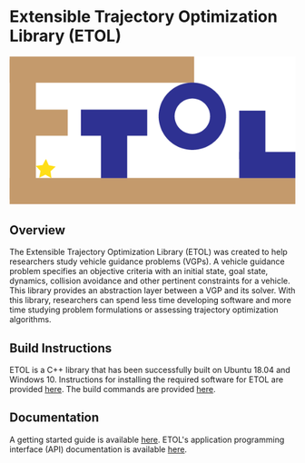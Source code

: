 # Extensible Trajectory Optimization Library (ETOL)

![ETOL Logo](./resource/images/etol.png)

## Overview

The Extensible Trajectory Optimization Library (ETOL) was created to help researchers study vehicle guidance problems (VGPs). A vehicle guidance problem specifies an objective criteria with an initial state, goal state, dynamics, collision avoidance and other pertinent constraints for a vehicle. This library provides an abstraction layer between a VGP and its solver. With this library, researchers can spend less time developing software and more time studying problem formulations or assessing trajectory optimization algorithms.

## Build Instructions

ETOL is a C++ library that has been successfully built on Ubuntu 18.04 and Windows 10. Instructions for installing the required software for ETOL are provided [here](https://olasanni1.github.io/ETOL/setup/setup.html). The build commands are provided [here](https://olasanni1.github.io/ETOL/overview/build.html).

## Documentation

A getting started guide is available [here](https://olasanni1.github.io/ETOL/index.html). ETOL's application programming interface (API) documentation is available [here](https://olasanni1.github.io/etol_api/doxygen/html/index.html). 
